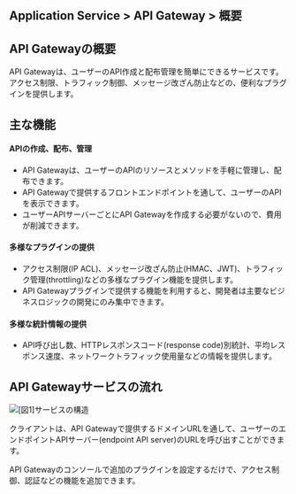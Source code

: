 ﻿
## Application Service > API Gateway > 概要

## API Gatewayの概要 

API Gatewayは、ユーザーのAPI作成と配布管理を簡単にできるサービスです。 
アクセス制限、トラフィック制御、メッセージ改ざん防止などの、便利なプラグインを提供します。 


## 主な機能 

#### APIの作成、配布、管理 
- API Gatewayは、ユーザーのAPIのリソースとメソッドを手軽に管理し、配布できます。
- API Gatewayで提供するフロントエンドポイントを通して、ユーザーのAPIを表示できます。 
- ユーザーAPIサーバーごとにAPI Gatewayを作成する必要がないので、費用が削減できます。

#### 多様なプラグインの提供 
- アクセス制限(IP ACL)、メッセージ改ざん防止(HMAC、JWT)、トラフィック管理(throttling)などの多様なプラグイン機能を提供します。
- API Gatewayプラグインで提供する機能を利用すると、開発者は主要なビジネスロジックの開発にのみ集中できます。 

#### 多様な統計情報の提供 
- API呼び出し数、HTTPレスポンスコード(response code)別統計、平均レスポンス速度、ネットワークトラフィック使用量などの情報を提供します。

## API Gatewayサービスの流れ

![[図1]サービスの構造](http://static.toastoven.net/prod_apigateway/overview/service_flow.png)

クライアントは、API Gatewayで提供するドメインURLを通して、ユーザーのエンドポイントAPIサーバー(endpoint API server)のURLを呼び出すことができます。

API Gatewayのコンソールで追加のプラグインを設定するだけで、アクセス制御、認証などの機能を追加できます。 

